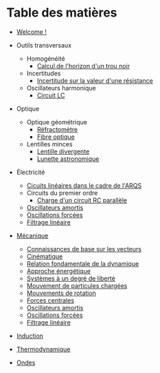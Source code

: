 # Table des matières

* [Welcome !](README.md)

* Outils transversaux
  * Homogénéité
    * [Calcul de l'horizon d'un trou noir](exercices/outils/horizon_trou_noir.md)
  * Incertitudes
    * [Incertitude sur la valeur d'une résistance](exercices/outils/incertitudes_resistance.md)
  * Oscillateurs harmonique
    * [Circuit LC](exercices/outils/oscillateur_harmonique_LC.md)

* Optique
  * Optique géométrique
    * [Réfractomètre](exercices/optique/fibre_optique.md)
    * [Fibre optique](exercices/optique/refractometre.md)
  * Lentilles minces
    * [Lentille divergente](exercices/optique/lentille_divergente.md)
    * [Lunette astronomique](exercices/optique/lunette_astronomique.md)

* Électricité
  * [Cicuits linéaires dans le cadre de l'ARQS](chapitres/ARQS.md)
  * Circuits du premier ordre
    * [Charge d'un circuit RC parallèle](exercices/elec/charge_circuit_RC_parallele.md)
  * [Oscillateurs amortis](chapitres/oscillateurs_amortis_elec.md)
  * [Oscillations forcées](chapitres/oscillateurs_forces_elec.md)
  * [Filtrage linéaire](chapitres/filtrage_lineaire_elec.md)

* [Mécanique](blocs/mecanique.md)
  * [Connaissances de base sur les vecteurs](chapitres/bases_vecteurs.md)
  * [Cinématique](chapitres/cinematique.md)
  * [Relation fondamentale de la dynamique](chapitres/RFD.md)
  * [Approche énergétique](chapitres/energie.md)
  * [Systèmes à un degré de liberté](chapitres/1ddl.md)
  * [Mouvement de particules chargées](chapitres/E_et_B.md)
  * [Mouvements de rotation](chapitres/moment_cinetique.md)
  * [Forces centrales](chapitres/forces_centrales.md)
  * [Oscillateurs amortis](chapitres/oscillateurs_amortis_meca.md)
  * [Oscillations forcées](chapitres/oscillateurs_forces_meca.md)
  * [Filtrage linéaire](chapitres/filtrage_lineaire_meca.md)

* [Induction](blocs/induction.md)

* [Thermodynamique](blocs/thermodynamique.md)

* [Ondes](blocs/ondes.md)
